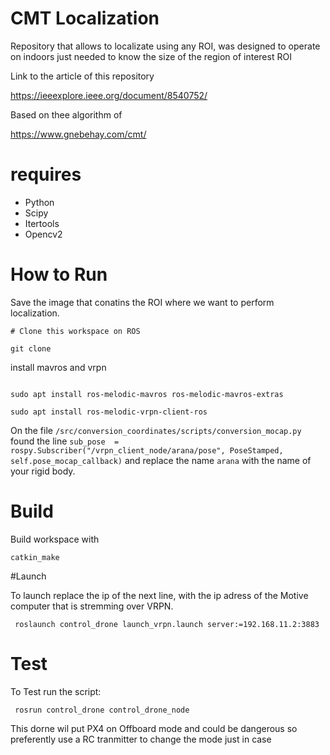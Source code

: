 # CMT Localization

Repository that allows to localizate using any ROI, was designed to operate on indoors just needed to know the size of the region of interest ROI

Link to the article of this repository

https://ieeexplore.ieee.org/document/8540752/


Based on thee algorithm of

https://www.gnebehay.com/cmt/ 

# requires

* Python
* Scipy
* Itertools
* Opencv2

# How to Run

Save the image that conatins the ROI where we want to perform localization.

```
# Clone this workspace on ROS

git clone 

```

install mavros and vrpn
 
```

sudo apt install ros-melodic-mavros ros-melodic-mavros-extras

sudo apt install ros-melodic-vrpn-client-ros 

```

On the file `/src/conversion_coordinates/scripts/conversion_mocap.py` found the line `sub_pose  = rospy.Subscriber("/vrpn_client_node/arana/pose", PoseStamped, self.pose_mocap_callback)` and replace the name `arana` with the name of your rigid body.

# Build

Build workspace with

```
catkin_make
```

#Launch

To launch replace the ip of the next line, with the ip adress of the Motive computer that is stremming over VRPN.

```
 roslaunch control_drone launch_vrpn.launch server:=192.168.11.2:3883
```

# Test

To Test run the script:

```
 rosrun control_drone control_drone_node
```

This dorne wil put PX4 on Offboard mode and could be dangerous so preferently use a RC tranmitter to change the mode just in case








